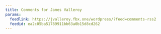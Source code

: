 ```yaml
---
title: Comments for James Valleroy
params:
  feedlink: https://jvalleroy.fbx.one/wordpress/?feed=comments-rss2
  feedid: ea2c05ba51789911bb63a0b15d8cd262
---
```

